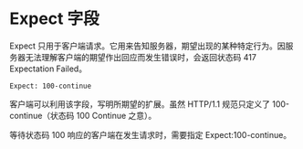 # Expect 字段

Expect 只用于客户端请求。它用来告知服务器，期望出现的某种特定行为。因服务器无法理解客户端的期望作出回应而发生错误时，会返回状态码 417 Expectation Failed。

```http
Expect: 100-continue
```

客户端可以利用该字段，写明所期望的扩展。虽然 HTTP/1.1 规范只定义了 100-continue（状态码 100 Continue 之意）。

等待状态码 100 响应的客户端在发生请求时，需要指定 Expect:100-continue。
